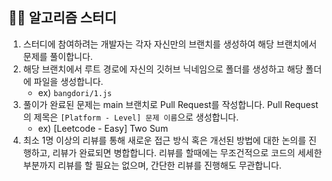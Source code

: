 ## 🧑‍💻 알고리즘 스터디

1. 스터디에 참여하려는 개발자는 각자 자신만의 브랜치를 생성하여 해당 브랜치에서 문제를 풀이합니다.
2. 해당 브랜치에서 루트 경로에 자신의 깃허브 닉네임으로 폴더를 생성하고 해당 폴더에 파일을 생성합니다.
   - ex) `bangdori/1.js`
3. 풀이가 완료된 문제는 main 브랜치로 Pull Request를 작성합니다. Pull Request의 제목은 `[Platform - Level] 문제 이름`으로 생성합니다.
   - ex) [Leetcode - Easy] Two Sum
4. 최소 1명 이상의 리뷰를 통해 새로운 접근 방식 혹은 개선된 방법에 대한 논의를 진행하고, 리뷰가 완료되면 병합합니다. 리뷰를 할때에는 무조건적으로 코드의 세세한 부분까지 리뷰를 할 필요는 없으며, 간단한 리뷰를 진행해도 무관합니다.
